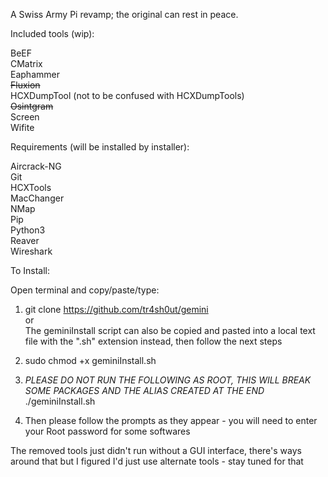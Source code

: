 A Swiss Army Pi revamp; the original can rest in peace.<br/>

Included tools (wip):<br/>

BeEF<br/>
CMatrix<br/>
Eaphammer<br/>
<del>Fluxion</del><br/>
HCXDumpTool (not to be confused with HCXDumpTools)<br/>
<del>Osintgram</del><br/>
Screen<br/>
Wifite<br/>

Requirements (will be installed by installer):<br/>

Aircrack-NG<br/>
Git<br/>
HCXTools<br/>
MacChanger<br/>
NMap<br/>
Pip<br/>
Python3<br/>
Reaver<br/>
Wireshark<br/>

To Install:<br/>

Open terminal and copy/paste/type:<br/>
1. git clone https://github.com/tr4sh0ut/gemini<br/>
or<br/>
The geminiInstall script can also be copied and pasted into a local text file with the ".sh" extension instead, then follow the next steps<br/>

2. sudo chmod +x geminiInstall.sh<br/>

3. *PLEASE DO NOT RUN THE FOLLOWING AS ROOT, THIS WILL BREAK SOME PACKAGES AND THE ALIAS CREATED AT THE END*<br/>
./geminiInstall.sh<br/>

4. Then please follow the prompts as they appear - you will need to enter your Root password for some softwares<br/>


The removed tools just didn't run without a GUI interface, there's ways around that but I figured I'd just use alternate tools - stay tuned for that
